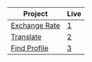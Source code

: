   | Project                                                                                                                     | Live                                                                         |
 | --------------------------------------------------------------------------------------------------------------------------- | --------------------------------------------------------------------------------- |
| [Exchange Rate](https://github.com/isinnur/api-projects/tree/main/Exchange%20Rate)                       |    [1](https://comforting-unicorn-d8f746.netlify.app)|
| [Translate](https://github.com/isinnur/api-projects/tree/main/language-translator)                       |    [2](https://storied-monstera-670210.netlify.app)|
| [Find Profile](https://github.com/isinnur/api-projects/tree/main/profile-search)                       |    [3](https://mellow-kleicha-cd5089.netlify.app)|
